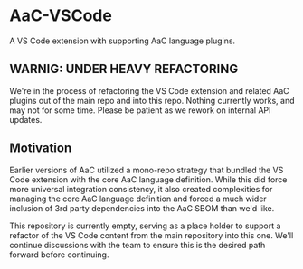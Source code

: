 # AaC-VSCode
A VS Code extension with supporting AaC language plugins.

## WARNIG: UNDER HEAVY REFACTORING
We're in the process of refactoring the VS Code extension and related AaC plugins out of the main repo and into this repo.
Nothing currently works, and may not for some time.  Please be patient as we rework on internal API updates.

## Motivation
Earlier versions of AaC utilized a mono-repo strategy that bundled the VS Code extension with the
core AaC language definition.  While this did force more universal integration consistency, it
also created complexities for managing the core AaC language definition and forced a much
wider inclusion of 3rd party dependencies into the AaC SBOM than we'd like.

This repository is currently empty, serving as a place holder to support a refactor of the
VS Code content from the main repository into this one.  We'll continue discussions with the
team to ensure this is the desired path forward before continuing.
